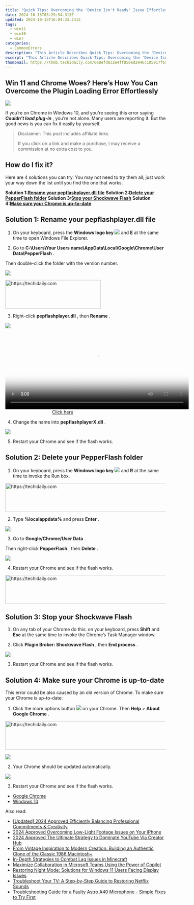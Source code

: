 ```yaml
---
title: "Quick Tips: Overcoming the 'Device Isn't Ready' Issue Effortlessly"
date: 2024-10-15T05:29:54.313Z
updated: 2024-10-15T16:04:33.241Z
tags:
  - win11
  - win10
  - win7
categories:
  - CommonErrors
description: "This Article Describes Quick Tips: Overcoming the 'Device Isn't Ready' Issue Effortlessly"
excerpt: "This Article Describes Quick Tips: Overcoming the 'Device Isn't Ready' Issue Effortlessly"
thumbnail: https://thmb.techidaily.com/0a8efd832e4ff850ed2946c105917f658a3e5ec7d74782a26831b6d30a49981c.jpg
---
```


## Win 11 and Chrome Woes? Here’s How You Can Overcome the Plugin Loading Error Effortlessly

![](https://images.drivereasy.com/wp-content/uploads/2017/09/img_59bf9f7e18469.png)

 If you’re on Chrome in Windows 10, and you’re seeing this error saying _**Couldn’t load plug-in**_ , you’re not alone. Many users are reporting it. But the good news is you can fix it easily by yourself.

>  Disclaimer: This post includes affiliate links
>
>  If you click on a link and make a purchase, I may receive a commission at no extra cost to you.
>

## How do I fix it?

 Here are 4 solutions you can try. You may not need to try them all; just work your way down the list until you find the one that works.

 **Solution 1:[Rename your pepflashplayer.dll file](https://tools.techidaily.com/drivereasy/download/)**
 **Solution 2:[Delete your PepperFlash folder](https://tools.techidaily.com/drivereasy/download/)**
 **Solution 3:[Stop your Shockwave Flash](https://tools.techidaily.com/drivereasy/download/)**
 **Solution 4:[Make sure your Chrome is up-to-date](https://tools.techidaily.com/drivereasy/download/)**

## Solution 1: Rename your pepflashplayer.dll file

 1) On your keyboard, press the   **Windows logo key ![](https://images.drivereasy.com/wp-content/uploads/2017/08/img_59a516b53b983.png)** and **E** at the same time to open Windows File Explorer.

 2) Go to   **C:\\Users\\Your Users name\\AppData\\Local\\Google\\Chrome\\User Data\\PepperFlash** .

Then double-click the folder with the version number.

![](https://images.drivereasy.com/wp-content/uploads/2017/09/img_59bf35ecbef21.png)

<!-- affiliate ads begin -->
<a href="https://laganoo.pxf.io/c/5597632/1484951/16446" target="_top" id="1484951">
  <img src="//a.impactradius-go.com/display-ad/16446-1484951" border="0" alt="https://techidaily.com" width="300" height="90"/>
</a>
<img height="0" width="0" src="https://laganoo.pxf.io/i/5597632/1484951/16446" style="position:absolute;visibility:hidden;" border="0" />
<!-- affiliate ads end -->

 3) Right-click **pepflashplayer.dll** , then **Rename** .

![](https://images.drivereasy.com/wp-content/uploads/2017/09/img_59bf36ace7923.png)

<!-- affiliate ads begin -->
<span id="1983588">
					<video width="576" height="240" style="cursor:pointer"
           poster="//a.impactradius-go.com/display-clicktoplayimage/1983588.png"
           onclick="if(!this.playClicked){this.play();this.setAttribute('controls',true);this.playClicked=true;}">
	   <source src="//a.impactradius-go.com/display-ad/22993-1983588">
	   <img src="//a.impactradius-go.com/display-clicktoplayimage/1983588.png" style="border: none; height: 100%; width: 100%; object-fit: contain">
	</video>
	<div style="width:360px;text-align:center"><a href="javascript:window.open(decodeURIComponent('https%3A%2F%2Fhomestyler.sjv.io%2Fc%2F5597632%2F1983588%2F22993'), '_blank');void(0);">Click here</a></div>
</span>
<img height="0" width="0" src="https://imp.pxf.io/i/5597632/1983588/22993" style="position:absolute;visibility:hidden;" border="0" />
<!-- affiliate ads end -->

 4) Change the name into **pepflashplayerX.dll** .

![](https://images.drivereasy.com/wp-content/uploads/2017/09/img_59bf376f9ed2e.png)

5) Restart your Chrome and see if the flash works.

## Solution 2: Delete your PepperFlash folder

1) On your keyboard, press the   **Windows logo key ![](https://images.drivereasy.com/wp-content/uploads/2017/08/img_59a516b53b983.png)** and **R**  at the same time to invoke the Run box.

<!-- affiliate ads begin -->
<a href="https://appsumo.8odi.net/c/5597632/2151883/7443" target="_top" id="2151883">
  <img src="//a.impactradius-go.com/display-ad/7443-2151883" border="0" alt="https://techidaily.com" width="728" height="90"/>
</a>
<img height="0" width="0" src="https://appsumo.8odi.net/i/5597632/2151883/7443" style="position:absolute;visibility:hidden;" border="0" />
<!-- affiliate ads end -->

2) Type **%localappdata%**  and press **Enter** .

![](https://images.drivereasy.com/wp-content/uploads/2017/09/img_59bf391c4fa54.png)

 3) Go to **Google/Chrome/User Data** .

 Then right-click **PepperFlash** , then **Delete** .

![](https://images.drivereasy.com/wp-content/uploads/2017/09/img_59bf3a08cc37d.png)

4) Restart your Chrome and see if the flash works.

<!-- affiliate ads begin -->
<a href="https://aligracehair.sjv.io/c/5597632/1868499/19272" target="_top" id="1868499">
  <img src="//a.impactradius-go.com/display-ad/19272-1868499" border="0" alt="https://techidaily.com" width="728" height="90"/>
</a>
<img height="0" width="0" src="https://aligracehair.sjv.io/i/5597632/1868499/19272" style="position:absolute;visibility:hidden;" border="0" />
<!-- affiliate ads end -->

## Solution 3: Stop your Shockwave Flash

 1) On any tab of your Chrome do this: on your keyboard, press **Shift**  and **Esc**  at the same time to invoke the Chrome’s Task Manager window.

 2) Click **Plugin Broker: Shockwave Flash** , then **End process** .

![](https://images.drivereasy.com/wp-content/uploads/2017/09/img_59bf41e6bd055.png)

3) Restart your Chrome and see if the flash works.

## Solution 4: Make sure your Chrome is up-to-date

 This error could be also caused by an old version of Chrome. To make sure your Chrome is up-to-date:

 1) Click the more options button ![](https://images.drivereasy.com/wp-content/uploads/2017/09/img_59bf4673a619b.png) on your Chrome. Then **Help**  \> **About Google Chrome** .

<!-- affiliate ads begin -->
<a href="https://appsumo.8odi.net/c/5597632/2049387/7443" target="_top" id="2049387">
  <img src="//a.impactradius-go.com/display-ad/7443-2049387" border="0" alt="https://techidaily.com" width="728" height="90"/>
</a>
<img height="0" width="0" src="https://appsumo.8odi.net/i/5597632/2049387/7443" style="position:absolute;visibility:hidden;" border="0" />
<!-- affiliate ads end -->

![](https://images.drivereasy.com/wp-content/uploads/2017/09/img_59bf462d860a4.png)

2) Your Chrome should be updated automatically.

![](https://images.drivereasy.com/wp-content/uploads/2017/09/img_59bf45d77ce9c.png)

3) Restart your Chrome and see if the flash works.

* [Google Chrome](https://tools.techidaily.com/drivereasy/download/)
* [Windows 10](https://tools.techidaily.com/drivereasy/download/)

<ins class="adsbygoogle"
     style="display:block"
     data-ad-format="autorelaxed"
     data-ad-client="ca-pub-7571918770474297"
     data-ad-slot="1223367746"></ins>

<ins class="adsbygoogle"
     style="display:block"
     data-ad-client="ca-pub-7571918770474297"
     data-ad-slot="8358498916"
     data-ad-format="auto"
     data-full-width-responsive="true"></ins>

<span class="atpl-alsoreadstyle">Also read:</span>
<div><ul>
<li><a href="https://youtube-web.techidaily.com/ed-2024-approved-efficiently-balancing-professional-commitments-and-creativity/"><u>[Updated] 2024 Approved Efficiently Balancing Professional Commitments & Creativity</u></a></li>
<li><a href="https://extra-support.techidaily.com/2024-approved-overcoming-low-light-footage-issues-on-your-iphone/"><u>2024 Approved Overcoming Low-Light Footage Issues on Your iPhone</u></a></li>
<li><a href="https://youtube-lab.techidaily.com/approved-the-ultimate-strategy-to-dominate-youtube-via-creator-hub/"><u>2024 Approved The Ultimate Strategy to Dominate YouTube Via Creator Hub</u></a></li>
<li><a href="https://ai-topics.techidaily.com/from-vintage-inspiration-to-modern-creation-building-an-authentic-clone-of-the-classic-1986-macintoshplus/"><u>From Vintage Inspiration to Modern Creation: Building an Authentic Clone of the Classic 1986 Macintosh+</u></a></li>
<li><a href="https://win-howtos.techidaily.com/in-depth-strategies-to-combat-lag-issues-in-minecraft/"><u>In-Depth Strategies to Combat Lag Issues in Minecraft</u></a></li>
<li><a href="https://techtrends.techidaily.com/maximize-collaboration-in-microsoft-teams-using-the-power-of-copilot/"><u>Maximize Collaboration in Microsoft Teams Using the Power of Copilot</u></a></li>
<li><a href="https://win-howtos.techidaily.com/restoring-night-mode-solutions-for-windows-11-users-facing-display-issues/"><u>Restoring Night Mode: Solutions for Windows 11 Users Facing Display Issues</u></a></li>
<li><a href="https://win-howtos.techidaily.com/troubleshoot-your-tv-a-step-by-step-guide-to-restoring-netflix-sounds/"><u>Troubleshoot Your TV: A Step-by-Step Guide to Restoring Netflix Sounds</u></a></li>
<li><a href="https://win-howtos.techidaily.com/troubleshooting-guide-for-a-faulty-astro-a40-microphone-simple-fixes-to-try-first/"><u>Troubleshooting Guide for a Faulty Astro A40 Microphone - Simple Fixes to Try First</u></a></li>
</ul></div>

